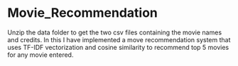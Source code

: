 # Movie_Recommendation

Unzip the data folder to get the two csv files containing the movie names and credits.
In this I have implemented a move recommendation system that uses TF-IDF vectorization and cosine similarity to recommend top 5 movies for any movie entered.
